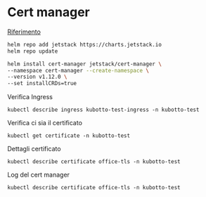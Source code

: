 # Cert manager

[Riferimento](https://hbayraktar.medium.com/installing-cert-manager-and-nginx-ingress-with-lets-encrypt-on-kubernetes-fe0dff4b1924)

```sh
helm repo add jetstack https://charts.jetstack.io
helm repo update

helm install cert-manager jetstack/cert-manager \
--namespace cert-manager --create-namespace \
--version v1.12.0 \
--set installCRDs=true
```

Verifica Ingress

`kubectl describe ingress kubotto-test-ingress -n kubotto-test`

Verifica ci sia il certificato

`kubectl get certificate -n kubotto-test`

Dettagli certificato

`kubectl describe certificate office-tls -n kubotto-test`

Log del cert manager

`kubectl describe certificate office-tls -n kubotto-test`